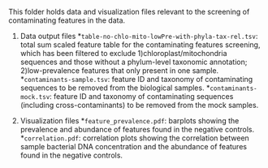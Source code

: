This folder holds data and visualization files relevant to the screening of contaminating features in the data.

1. Data output files
    *`table-no-chlo-mito-lowPre-with-phyla-tax-rel.tsv`: total sum scaled feature table for the contaminating features screening, which has been filtered to exclude 1)chloroplast/mitochondria sequences and those without a phylum-level taxonomic annotation; 2)low-prevalence features that only present in one sample.
    *`contaminants-sample.tsv`: feature ID and taxonomy of contaminating sequences to be removed from the biological samples.
    *`contaminants-mock.tsv`: feature ID and taxonomy of contaminating sequences (including cross-contaminants) to be removed from the mock samples.

2. Visualization files
    *`feature_prevalence.pdf`: barplots showing the prevalence and abundance of features found in the negative controls.
    *`correlation.pdf`: correlation plots showing the correlation between sample bacterial DNA concentration and the abundance of features found in the negative controls.
